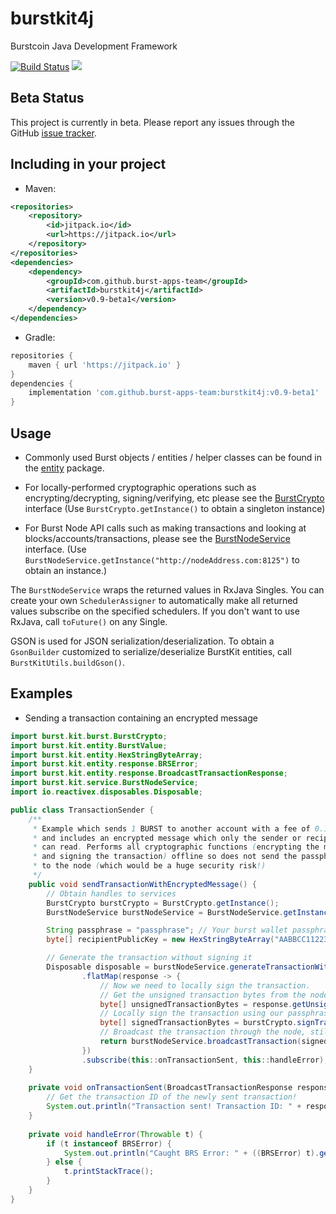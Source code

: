 # burstkit4j

Burstcoin Java Development Framework

[![Build Status](https://travis-ci.com/burst-apps-team/burstkit4j.svg?branch=master)](https://travis-ci.com/burst-apps-team/burstkit4j)
[![](https://jitpack.io/v/burst-apps-team/burstkit4j.svg)](https://jitpack.io/#burst-apps-team/burstkit4j)

## Beta Status

This project is currently in beta. Please report any issues through the GitHub [issue tracker](https://github.com/burst-apps-team/burstkit4j/issues).

## Including in your project

* Maven:

```xml
<repositories>
	<repository>
	    <id>jitpack.io</id>
	    <url>https://jitpack.io</url>
	</repository>
</repositories>
<dependencies>
    <dependency>
	    <groupId>com.github.burst-apps-team</groupId>
	    <artifactId>burstkit4j</artifactId>
	    <version>v0.9-beta1</version>
	</dependency>
</dependencies>
```

* Gradle:

```gradle
repositories {
	maven { url 'https://jitpack.io' }
}
dependencies {
	implementation 'com.github.burst-apps-team:burstkit4j:v0.9-beta1'
}
```

## Usage

* Commonly used Burst objects / entities / helper classes can be found in the [entity](burstKit/src/main/java/burst/kit/entity) package.

* For locally-performed cryptographic operations such as encrypting/decrypting, signing/verifying, etc please see the [BurstCrypto](burstKit/src/main/java/burst/kit/burst/BurstCrypto.java) interface (Use `BurstCrypto.getInstance()` to obtain a singleton instance)

* For Burst Node API calls such as making transactions and looking at blocks/accounts/transactions, please see the [BurstNodeService](burstKit/src/main/java/burst/kit/service/BurstNodeService.java) interface. (Use `BurstNodeService.getInstance("http://nodeAddress.com:8125")` to obtain an instance.)

The `BurstNodeService` wraps the returned values in RxJava Singles. You can create your own `SchedulerAssigner` to automatically make all returned values subscribe on the specified schedulers. If you don't want to use RxJava, call `toFuture()` on any Single.

GSON is used for JSON serialization/deserialization. To obtain a `GsonBuilder` customized to serialize/deserialize BurstKit entities, call `BurstKitUtils.buildGson()`.

## Examples

* Sending a transaction containing an encrypted message

```java
import burst.kit.burst.BurstCrypto;
import burst.kit.entity.BurstValue;
import burst.kit.entity.HexStringByteArray;
import burst.kit.entity.response.BRSError;
import burst.kit.entity.response.BroadcastTransactionResponse;
import burst.kit.service.BurstNodeService;
import io.reactivex.disposables.Disposable;

public class TransactionSender {
    /**
     * Example which sends 1 BURST to another account with a fee of 0.1 BURST
     * and includes an encrypted message which only the sender or recipient
     * can read. Performs all cryptographic functions (encrypting the message
     * and signing the transaction) offline so does not send the passphrase
     * to the node (which would be a huge security risk!)
     */
    public void sendTransactionWithEncryptedMessage() {
        // Obtain handles to services
        BurstCrypto burstCrypto = BurstCrypto.getInstance();
        BurstNodeService burstNodeService = BurstNodeService.getInstance("https://wallet.dev.burst-test.net");

        String passphrase = "passphrase"; // Your burst wallet passphrase
        byte[] recipientPublicKey = new HexStringByteArray("AABBCC112233").getBytes(); // Recipient public key

        // Generate the transaction without signing it
        Disposable disposable = burstNodeService.generateTransactionWithEncryptedMessage(burstCrypto.getBurstAddressFromPublic(recipientPublicKey), burstCrypto.getPublicKey(passphrase), BurstValue.fromBurst(1), BurstValue.fromBurst(0.1), 1440, burstCrypto.encryptTextMessage("Sent from burstkit4j!", passphrase, recipientPublicKey))
                .flatMap(response -> {
                    // Now we need to locally sign the transaction.
                    // Get the unsigned transaction bytes from the node's response
                    byte[] unsignedTransactionBytes = response.getUnsignedTransactionBytes().getBytes();
                    // Locally sign the transaction using our passphrase
                    byte[] signedTransactionBytes = burstCrypto.signTransaction(passphrase, unsignedTransactionBytes);
                    // Broadcast the transaction through the node, still not sending it any sensitive information. Use this as the result of the flatMap so we do not have to call subscribe() twice
                    return burstNodeService.broadcastTransaction(signedTransactionBytes);
                })
                .subscribe(this::onTransactionSent, this::handleError);
    }
    
    private void onTransactionSent(BroadcastTransactionResponse response) {
        // Get the transaction ID of the newly sent transaction!
        System.out.println("Transaction sent! Transaction ID: " + response.getTransactionID().getID());
    }
    
    private void handleError(Throwable t) {
        if (t instanceof BRSError) {
            System.out.println("Caught BRS Error: " + ((BRSError) t).getDescription());
        } else {
            t.printStackTrace();
        }
    }
}
``` 
